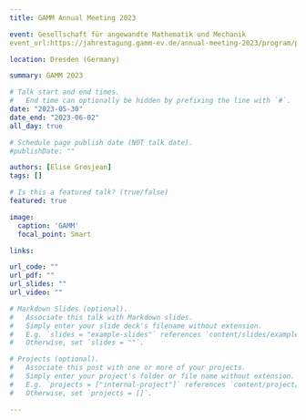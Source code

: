 ```yaml
---
title: GAMM Annual Meeting 2023

event: Gesellschaft für angewandte Mathematik und Mechanik
event_url:https://jahrestagung.gamm-ev.de/annual-meeting-2023/program/program/ 

location: Dresden (Germany)

summary: GAMM 2023

# Talk start and end times.
#   End time can optionally be hidden by prefixing the line with `#`.
date: "2023-05-30"
date_end: "2023-06-02"
all_day: true

# Schedule page publish date (NOT talk date).
#publishDate: ""

authors: [Elise Grosjean]
tags: []

# Is this a featured talk? (true/false)
featured: true

image:
  caption: 'GAMM'
  focal_point: Smart

links:

url_code: ""
url_pdf: ""
url_slides: ""
url_video: ""

# Markdown Slides (optional).
#   Associate this talk with Markdown slides.
#   Simply enter your slide deck's filename without extension.
#   E.g. `slides = "example-slides"` references `content/slides/example-slides.md`.
#   Otherwise, set `slides = ""`.

# Projects (optional).
#   Associate this post with one or more of your projects.
#   Simply enter your project's folder or file name without extension.
#   E.g. `projects = ["internal-project"]` references `content/project/deep-learning/index.md`.
#   Otherwise, set `projects = []`.

---
```


